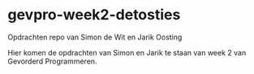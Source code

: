 # gevpro-week2-detosties
Opdrachten repo van Simon de Wit en Jarik Oosting

Hier komen de opdrachten van Simon en Jarik te staan van week 2 van Gevorderd Programmeren.
